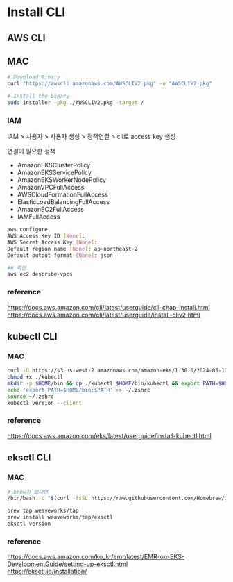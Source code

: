 # Install CLI

## AWS CLI

## MAC

```sh
# Download Binary
curl "https://awscli.amazonaws.com/AWSCLIV2.pkg" -o "AWSCLIV2.pkg"

# Install the binary
sudo installer -pkg ./AWSCLIV2.pkg -target /
```

### IAM

IAM > 사용자 > 사용자 생성 > 정책연결 > cli로 access key 생성

연결이 필요한 정책

- AmazonEKSClusterPolicy
- AmazonEKSServicePolicy
- AmazonEKSWorkerNodePolicy
- AmazonVPCFullAccess
- AWSCloudFormationFullAccess
- ElasticLoadBalancingFullAccess
- AmazonEC2FullAccess
- IAMFullAccess

```sh
aws configure
AWS Access Key ID [None]:
AWS Secret Access Key [None]:
Default region name [None]: ap-northeast-2
Default output format [None]: json

## 확인
aws ec2 describe-vpcs
```

### reference

https://docs.aws.amazon.com/cli/latest/userguide/cli-chap-install.html<br/>
https://docs.aws.amazon.com/cli/latest/userguide/install-cliv2.html

## kubectl CLI

### MAC

```sh
curl -O https://s3.us-west-2.amazonaws.com/amazon-eks/1.30.0/2024-05-12/bin/darwin/amd64/kubectl
chmod +x ./kubectl
mkdir -p $HOME/bin && cp ./kubectl $HOME/bin/kubectl && export PATH=$HOME/bin:$PATH
echo 'export PATH=$HOME/bin:$PATH' >> ~/.zshrc
source ~/.zshrc
kubectl version --client
```

### reference

https://docs.aws.amazon.com/eks/latest/userguide/install-kubectl.html

## eksctl CLI

### MAC

```sh
# brew가 없다면
/bin/bash -c "$(curl -fsSL https://raw.githubusercontent.com/Homebrew/install/master/install.sh)"

brew tap weaveworks/tap
brew install weaveworks/tap/eksctl
eksctl version
```

### reference

https://docs.aws.amazon.com/ko_kr/emr/latest/EMR-on-EKS-DevelopmentGuide/setting-up-eksctl.html  
https://eksctl.io/installation/
